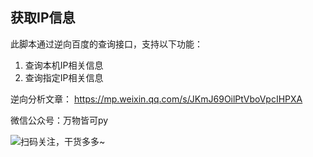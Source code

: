 ## 获取IP信息

此脚本通过逆向百度的查询接口，支持以下功能：
1. 查询本机IP相关信息
2. 查询指定IP相关信息


逆向分析文章： https://mp.weixin.qq.com/s/JKmJ69OilPtVboVpcIHPXA

微信公众号：万物皆可py  

![扫码关注，干货多多~](https://mmbiz.qpic.cn/mmbiz_jpg/EUODptNZOeAVlqzPOj0XRia477GXfcls5aJ0813zOnVibSlp35nWnjSrfTk6ibaka32HI3joZ5tgzWPUDA9Ffib25w/)
